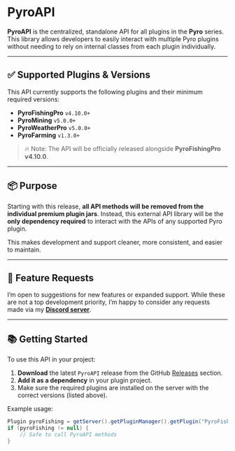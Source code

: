 # PyroAPI

**PyroAPI** is the centralized, standalone API for all plugins in the **Pyro** series. This library allows developers to easily interact with multiple Pyro plugins without needing to rely on internal classes from each plugin individually.

---

## ✅ Supported Plugins & Versions

This API currently supports the following plugins and their minimum required versions:

- **PyroFishingPro** `v4.10.0+`
- **PyroMining** `v5.0.0+`
- **PyroWeatherPro** `v5.0.0+`
- **PyroFarming** `v1.3.0+`

> 🔥 Note: The API will be officially released alongside **PyroFishingPro v4.10.0**.

---

## 📦 Purpose

Starting with this release, **all API methods will be removed from the individual premium plugin jars**. Instead, this external API library will be the **only dependency required** to interact with the APIs of any supported Pyro plugin.

This makes development and support cleaner, more consistent, and easier to maintain.

---

## 💬 Feature Requests

I’m open to suggestions for new features or expanded support. While these are not a top development priority, I’m happy to consider any requests made via my **[Discord server](https://your-discord-invite-link-here)**.

---

## 📚 Getting Started

To use this API in your project:

1. **Download** the latest `PyroAPI` release from the GitHub [Releases](../../releases) section.
2. **Add it as a dependency** in your plugin project.
3. Make sure the required plugins are installed on the server with the correct versions (listed above).

Example usage:

```java
Plugin pyroFishing = getServer().getPluginManager().getPlugin("PyroFishingPro");
if (pyroFishing != null) {
    // Safe to call PyroAPI methods
}
